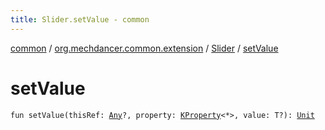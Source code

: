 ```yaml
---
title: Slider.setValue - common
---
```


[common](../../index.html) / [org.mechdancer.common.extension](../index.html) / [Slider](index.html) / [setValue](./set-value.html)

# setValue

`fun setValue(thisRef: `[`Any`](https://kotlinlang.org/api/latest/jvm/stdlib/kotlin/-any/index.html)`?, property: `[`KProperty`](https://kotlinlang.org/api/latest/jvm/stdlib/kotlin.reflect/-k-property/index.html)`<*>, value: T?): `[`Unit`](https://kotlinlang.org/api/latest/jvm/stdlib/kotlin/-unit/index.html)